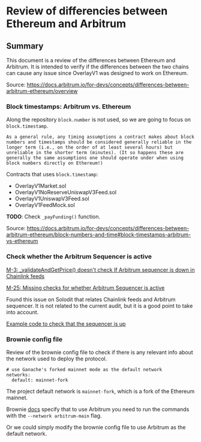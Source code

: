 # Review of differencies between Ethereum and Arbitrum

## Summary

This document is a review of the differences between Ethereum and Arbitrum. It is intended to verify if the differences between the two chains can cause any issue since OverlayV1 was designed to work on Ethereum.

Source: https://docs.arbitrum.io/for-devs/concepts/differences-between-arbitrum-ethereum/overview

### Block timestamps: Arbitrum vs. Ethereum

Along the repository `block.number` is not used, so we are going to focus on `block.timestamp`.

    As a general rule, any timing assumptions a contract makes about block numbers and timestamps should be considered generally reliable in the longer term (i.e., on the order of at least several hours) but unreliable in the shorter term (minutes). (It so happens these are generally the same assumptions one should operate under when using block numbers directly on Ethereum!)

Contracts that uses `block.timestamp`:
- OverlayV1Market.sol
- OverlayV1NoReserveUniswapV3Feed.sol
- OverlayV1UniswapV3Feed.sol
- OverlayV1FeedMock.sol

__TODO__: Check `_payFunding()` function.

Source: https://docs.arbitrum.io/for-devs/concepts/differences-between-arbitrum-ethereum/block-numbers-and-time#block-timestamps-arbitrum-vs-ethereum

### Check whether the Arbitrum Sequencer is active

[M-3: _validateAndGetPrice() doesn't check If Arbitrum sequencer is down in Chainlink feeds](https://solodit.xyz/issues/m-3-_validateandgetprice-doesnt-check-if-arbitrum-sequencer-is-down-in-chainlink-feeds-sherlock-bond-protocol-update-git)

[M-25: Missing checks for whether Arbitrum Sequencer is active](https://solodit.xyz/issues/m-25-missing-checks-for-whether-arbitrum-sequencer-is-active-sherlock-none-gmx-git)

Found this issue on Solodit that relates Chainlink feeds and Arbitrum sequencer. It is not related to the current audit, but it is a good point to take into account.

[Example code to check that the sequencer is up](https://docs.chain.link/data-feeds/l2-sequencer-feeds#example-code)

### Brownie config file

Review of the brownie config file to check if there is any relevant info about the network used to deploy the protocol.

```
# use Ganache's forked mainnet mode as the default network
networks:
  default: mainnet-fork
```
The project default network is `mainnet-fork`, which is a fork of the Ethereum mainnet.


Brownie [docs](https://eth-brownie.readthedocs.io/en/stable/config.html#networks) specify that to use Arbitrum you need to run the commands with the `--network arbitrum-main` flag.

Or we could simply modify the brownie config file to use Arbitrum as the default network.
